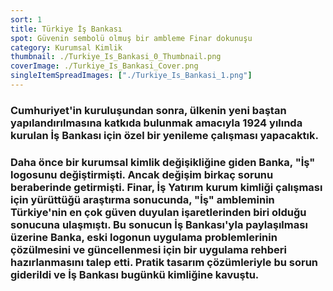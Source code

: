 ```yaml
---
sort: 1
title: Türkiye İş Bankası
spot: Güvenin sembolü olmuş bir ambleme Finar dokunuşu
category: Kurumsal Kimlik
thumbnail: ./Turkiye_Is_Bankasi_0_Thumbnail.png
coverImage: ./Turkiye_Is_Bankasi_Cover.png
singleItemSpreadImages: ["./Turkiye_Is_Bankasi_1.png"]
---
```


### Cumhuriyet'in kuruluşundan sonra, ülkenin yeni baştan yapılandırılmasına katkıda bulunmak amacıyla 1924 yılında kurulan İş Bankası için özel bir yenileme çalışması yapacaktık.

### Daha önce bir kurumsal kimlik değişikliğine giden Banka, "İş" logosunu değiştirmişti. Ancak değişim birkaç sorunu beraberinde getirmişti. Finar, İş Yatırım kurum kimliği çalışması için yürüttüğü araştırma sonucunda, "İş" ambleminin Türkiye'nin en çok güven duyulan işaretlerinden biri olduğu sonucuna ulaşmıştı. Bu sonucun İş Bankası'yla paylaşılması üzerine Banka, eski logonun uygulama problemlerinin çözülmesini ve güncellenmesi için bir uygulama rehberi hazırlanmasını talep etti. Pratik tasarım çözümleriyle bu sorun giderildi ve İş Bankası bugünkü kimliğine kavuştu.
